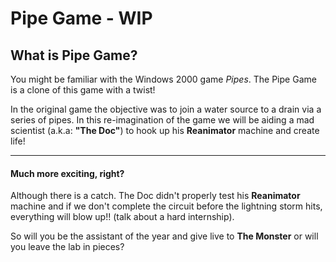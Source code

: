 # Pipe Game - WIP

## What is Pipe Game?
You might be familiar with the Windows 2000 game *Pipes*. The Pipe Game is a clone of this game with a twist! 

In the original game the objective was to join a water source to a drain via a series of pipes. In this re-imagination of the game we will be aiding a mad scientist (a.k.a: **"The Doc"**) to hook up his **Reanimator** machine and create life! 

---
#### Much more exciting, right?


Although there is a catch. The Doc didn't properly test his **Reanimator** machine and if we don't complete the circuit before the lightning storm hits, everything will blow up!! (talk about a hard internship).

So will you be the assistant of the year and give live to **The Monster** or will you leave the lab in pieces? 



